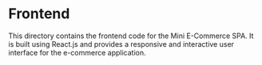 # Frontend

This directory contains the frontend code for the Mini E-Commerce SPA.
It is built using React.js and provides a responsive and interactive user interface for the e-commerce application.
